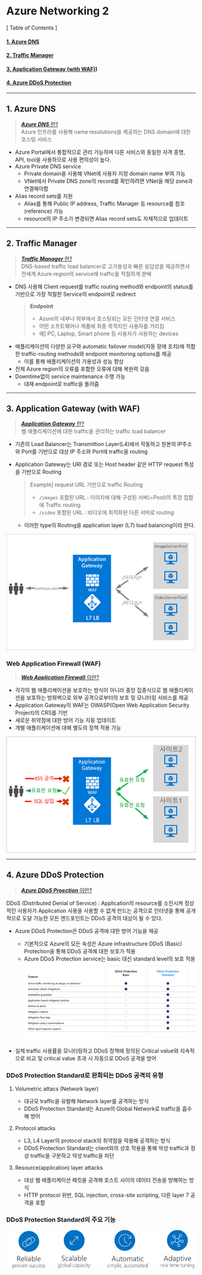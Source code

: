 # Azure Networking 2

[ Table of Contents ]

#### [1. Azure DNS](#1.-azure-dns)

#### [2. Traffic Manager](#2.-traffic-manager)

#### [3. Application Gateway (with WAF)](#3.-application-gateway-with-waf))

#### [4. Azure DDoS Protection](#4.-azure-ddos-protection)

---

## 1. Azure DNS

> [_**Azure DNS**_ 란?](https://docs.microsoft.com/ko-kr/azure/dns/dns-overview)  
> Azure 인프라를 사용해 name resolutions을 제공하는 DNS domain에 대한 호스팅 서비스

- Azure Portal에서 통합적으로 관리 가능하며 다른 서비스와 동일한 자격 증명, API, tool을 사용하므로 사용 편의성이 높다.
- Azure Private DNS service
  - Private domain을 사용해 VNet에 사용자 지정 domain name 부여 가능
  - VNet에서 Private DNS zone의 record를 확인하려면 VNet을 해당 zone과 연결해야함
- Alias record sets를 지원
  - Alias를 통해 Public IP address, Traffic Manager 등 resource를 참조(reference) 가능
  - resource의 IP 주소가 변경되면 Alias record sets도 자체적으로 업데이트

---

## 2. Traffic Manager

> [_**Traffic Manager**_ 란?](https://docs.microsoft.com/ko-kr/azure/traffic-manager/traffic-manager-overview)  
> DNS-based traffic load balancer로 고가용성과 빠른 응답성을 제공하면서 전세계 Azure region의 service에 traffic을 적절하게 분배

- DNS 사용해 Client request를 traffic routing method와 endpoint의 status를 기반으로 가장 적절한 Service의 endpoint로 redirect
  > **Endpoint**
  > - Azure의 내부나 외부에서 호스팅되는 모든 인터넷 연결 서비스
  > - 어떤 소프트웨어나 제품에 최종 목적지인 사용자를 가리킴
  > - 예] PC, Laptop, Smart phone 등 사용자가 사용하는 devices
- 애플리케이션의 다양한 요구와 automatic failover model(자동 장애 조치)에 적합한 traffic-routing methods와 endpoint monitoring options를 제공
  - 이를 통해 애플리케이션의 가용성과 성능 향상
- 전체 Azure region의 오류를 포함한 오류에 대해 복원력 갖음
- Downtime없이 service maintenance 수행 가능
  - 대채 endpoint로 traffic을 돌려줌

---

## 3. Application Gateway (with WAF)

> [_**Application Gateway**_ 란?](https://docs.microsoft.com/ko-kr/azure/application-gateway/overview)  
> 웹 애플리케이션에 대한 traffic을 관리하는 traffic load balancer

- 기존의 Load Balancer는 Transmittion Layer(L4)에서 작동하고 원본의 IP주소와 Port를 기반으로 대상 IP 주소와 Port에 traffic을 routing
- Application Gateway는 URI 경로 또는 Host header 같은 HTTP request 특성을 기반으로 Routing
  > Example] request URL 기반으로 traffic Routing
  > - `/images` 포함된 URL : 이미지에 대해 구성된 서버(=Pool)의 특정 집합에 Traffic routing
  > - `/video` 포함된 URL : 비디오에 최적화된 다른 서버로 routing  

  - 이러한 type의 Routing을 application layer (L7) load balancing이라 한다.
  
![application_gateway_overview_img](./img/Application_Gateway_overview.png)

### Web Application Firewall (WAF)

> [_**Web Application Firewall**_ 이란?](https://docs.microsoft.com/ko-kr/azure/web-application-firewall/overview)  

- 각각의 웹 애플리케이션을 보호하는 방식이 아니라 중앙 집중식으로 웹 애플리케이션을 보호하는 방화벽으로 외부 공격으로부터의 보호 및 모니터링 서비스를 제공
- Application Gateway의 WAF는 OWASP(Open Web Application Security Project)의 CRS를 기반
- 새로운 취약점에 대한 방어 기능 자동 업데이트
- 개별 애플리케이션에 대해 별도의 정책 적용 가능

![application_gateway_WAF_img](./img/Application_Gateway_WAF.png)


---

## 4. Azure DDoS Protection

> [_**Azure DDoS Proection**_ 이란?](https://docs.microsoft.com/ko-kr/azure/virtual-network/ddos-protection-overview)

DDoS (Distributed Denial of Service)
: Application의 resource를 소진시켜 정상적인 사용자가 Application 사용을 사용할 수 없게 만드는 공격으로 인터넷을 통해 공개적으로 도달 가능한 모든 엔드포인트는 DDoS 공격의 대상이 될 수 있다.

- Azure DDoS Protection은 DDoS 공격에 대한 방어 기능을 제공
  - 기본적으로 Azure의 모든 속성은 Azure infrastructure DDoS (Basic) Protection을 통해 DDoS 공격에 대한 보호가 적용
  - Azure DDoS Protection service는 basic 대신 standard level의 보호 적용
  ![ddos_protection_img](./img/Azure_DDoS_Protection.png)

- 실제 traffic 사용률을 모니터링하고 DDoS 정책에 정의된 Critical value와 지속적으로 비교 및 critical value 초과 시 자동으로 DDoS 공격을 방어

### DDoS Protection Standard로 완화되는 DDoS 공격의 유형

1. Volumetric attacs (Network layer)
     - 대규모 traffic을 유발해 Network layer를 공격하는 방식
     - DDoS Protection Standard는 Azure의 Global Network로 traffic을 흡수해 방어

2. Protocol attacks
     - L3, L4 Layer의 protocol stack의 취약점을 악용해 공격하는 방식
     - DDoS Protection Standard는 client와의 상호 작용을 통해 악성 traffic과 정상 traffic을 구분하고 악성 traffic을 차단
  
3. Resource(application) layer attacks
    - 대상 웹 애플리케이션 패킷을 공격해 호스트 사이의 데이터 전송을 방해하는 방식
    - HTTP protocol 위반, SQL injection, cross-site scripting, 다른 layer 7 공격을 포함

### DDoS Protection Standard의 주요 기능
![ddos_protection_function_img](./img/Azure_DDoS_Protection_Standard_Function.png)
